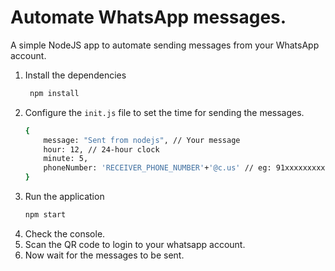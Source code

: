 # Automate WhatsApp messages.

A simple NodeJS app to automate sending messages from your WhatsApp account.

1. Install the dependencies
   ```bash
    npm install
   ```
2. Configure the ```init.js``` file to set the time for sending the messages.
    ```bash
    {   
        message: "Sent from nodejs", // Your message
        hour: 12, // 24-hour clock
        minute: 5, 
        phoneNumber: 'RECEIVER_PHONE_NUMBER'+'@c.us' // eg: 91xxxxxxxxx @c.us
    }
    ```
3. Run the application
    ```bash
    npm start
    ```
4. Check the console.
5. Scan the QR code to login to your whatsapp account.
6. Now wait for the messages to be sent.